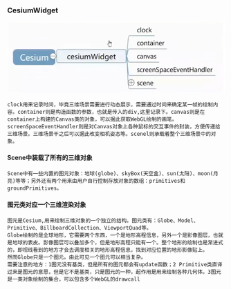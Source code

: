 ### CesiumWidget

![image-20231106224643192](./Cesium.assets/image-20231106224643192.png)

```
clock用来记录时间，毕竟三维场景需要进行动态展示，需要通过时间来确定某一帧的绘制内容。container则是构造函数的参数，也就是传入的div,这里记录下。canvas则是在container上构建的Canvas类的对象，可以据此获取WebGL绘制的画笔。screenSpaceEventHandler则是对Canvas对象上各种鼠标的交互事件的封装，方便传递给三维场景。三维场景干之后可以据此改变相机姿态等。scenel则承载着整个三维场景中的对象。
```

#### Scene中装载了所有的三维对象

```
Scene中有一些内置的图元对象：地球(globe)、skyBox(天空盒)、sun(太阳)、moon(月亮)等等；另外还有两个用来由用户自行控制存放对象的数组：primitives和groundPrimitives。
```

#### 图元类对应一个三维渲染对象

```
图元是Cesium,用来绘制三维对象的一个独立的结构。图元类有：Globe、Model、Primitive、BillboardCollection、ViewportQuad等。
Globe绘制的是全球地形，它需要两个东西，一个是地形高程信息，另外一个是影像图层，也就是地球的表皮。影像图层可以叠加多个，但是地形高程只能有一个。整个地形的绘制也是渐进式的，即视线看到的地方才会去调度相关的地形高程信息，找到对应位置的地形影像贴上。
然而Globe只是一个图元。由此可见一个图元可以相当复杂。
需要注意的地方：1图元没有基类，但是所有的图元都会有update函数；2 Primitive类直译过来是图元的意思，但是它不是基类，只是图元的一种，起作用是用来绘制各种几何体。3图元是一类对象绘制的集合，可以包含多个WebGL的drawcall
```

